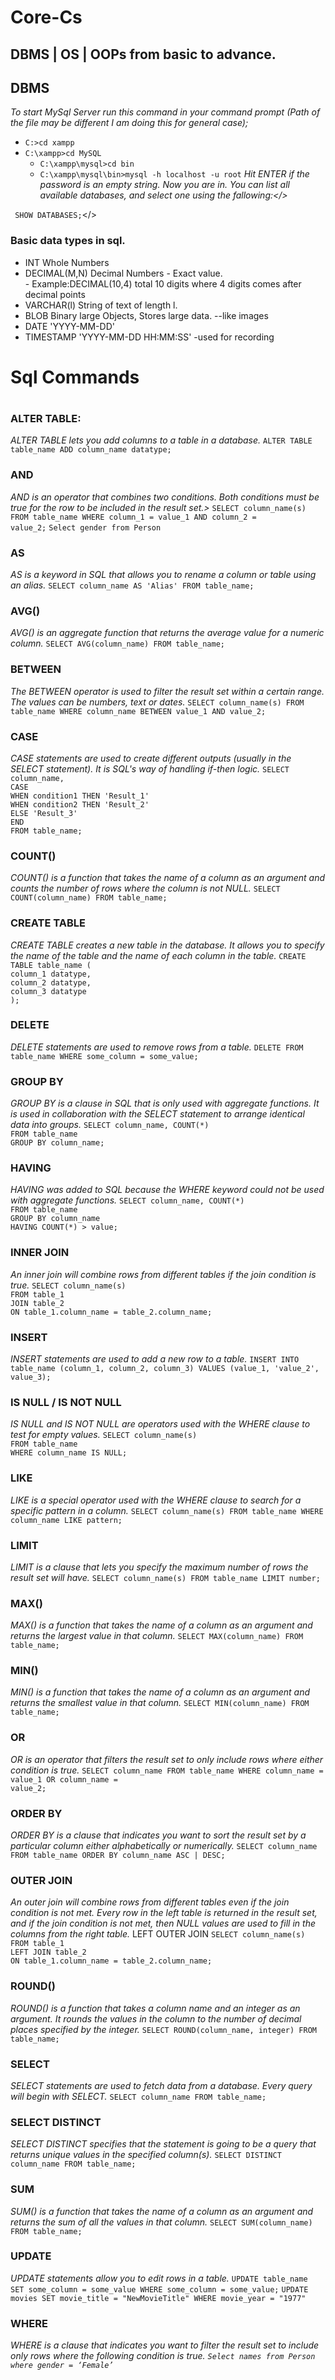 # Core-Cs
## DBMS | OS | OOPs from basic to advance.



<h2> DBMS</h2>

<i>To start MySql Server run this command in your command prompt (Path of the file may be different I am doing this for general case);</i>

 - <code>C:\>cd xampp</code>
  - <code>C:\xampp>cd MySQL </code>
    - <code>C:\xampp\mysql>cd bin </code>
     - <code>C:\xampp\mysql\bin>mysql -h localhost -u root</code>
<i> Hit ENTER if the password is an empty string. Now you are in. You can list all available databases, and select one using the fallowing:</></i>

<code> SHOW DATABASES;</code></>


<h3>Basic data types in sql.</h3>
<ul>
<li> INT              Whole Numbers</></li>
<li> DECIMAL(M,N)     Decimal Numbers - Exact value. </></li>
- Example:DECIMAL(10,4) total 10 digits where 4 digits comes after decimal points</></li>
<li> VARCHAR(l)       String of text of length l.</></li>
<li> BLOB             Binary large Objects, Stores large data. --like images</></li>
<li> DATE             'YYYY-MM-DD'</></li>
<li>TIMESTAMP         'YYYY-MM-DD  HH:MM:SS' -used for recording</></li>
</ul>
<h1>Sql Commands<h1>
<h3>ALTER TABLE:</h3>
<i>ALTER TABLE lets you add columns to a table in a database.</i>
<code>ALTER TABLE table_name ADD column_name datatype;</code></>
<h3>AND</h3>
<i>AND is an operator that combines two conditions. Both conditions must be true for the row
to be included in the result set.></i>
<code>SELECT column_name(s) FROM table_name WHERE column_1 = value_1 AND column_2 =
value_2;</code></>
<code>Select gender from Person</code></>

<h3>AS</h3>
<i>AS is a keyword in SQL that allows you to rename a column or table using an alias.</i>
<code>SELECT column_name AS 'Alias' FROM table_name;</></code>
<h3>AVG()</h3>
<i>AVG() is an aggregate function that returns the average value for a numeric column.</i>
<code>SELECT AVG(column_name) FROM table_name;</></code>
<h3>BETWEEN</h3>
<i>The BETWEEN operator is used to filter the result set within a certain range. The values
can be numbers, text or dates.</i>
<code>SELECT column_name(s) FROM table_name WHERE column_name BETWEEN value_1 AND value_2;</></code>
<h3>CASE</h3>
<i>CASE statements are used to create different outputs (usually in the SELECT statement). It
is SQL's way of handling if-then logic.</i>
<code>SELECT column_name,
CASE
WHEN condition1 THEN 'Result_1'
WHEN condition2 THEN 'Result_2'
ELSE 'Result_3'
END
FROM table_name;</></code>
<h3>COUNT()</h3>
<i>COUNT() is a function that takes the name of a column as an argument and counts the
number of rows where the column is not NULL.</i>
<code>SELECT COUNT(column_name) FROM table_name;</></code>
<h3>CREATE TABLE</h3>
<i>CREATE TABLE creates a new table in the database. It allows you to specify the name of
the table and the name of each column in the table.</i>
<code>CREATE TABLE table_name (
column_1 datatype,
column_2 datatype,
column_3 datatype
);</></code>
<h3>DELETE</h3>
 <i>DELETE statements are used to remove rows from a table.</i>
<code>DELETE FROM table_name WHERE some_column = some_value;</></code>
<h3>GROUP BY</h3>
<i>GROUP BY is a clause in SQL that is only used with aggregate functions. It is used in
collaboration with the SELECT statement to arrange identical data into groups.</i>
<code>SELECT column_name, COUNT(*)
FROM table_name
GROUP BY column_name;</></code>
<h3>HAVING</h3>
<i>HAVING was added to SQL because the WHERE keyword could not be used with
aggregate functions.</i>
<code>SELECT column_name, COUNT(*)
FROM table_name
GROUP BY column_name
HAVING COUNT(*) > value;</></code>
<h3>INNER JOIN</h3>
<i>An inner join will combine rows from different tables if the join condition is true.</i>
<code>SELECT column_name(s)
FROM table_1
JOIN table_2
ON table_1.column_name = table_2.column_name;</></code>
<h3>INSERT</h3>
<i>INSERT statements are used to add a new row to a table.</i>
<code>INSERT INTO table_name (column_1, column_2, column_3) VALUES (value_1, 'value_2',
value_3);</></code>
<h3>IS NULL / IS NOT NULL</h3>
<i>IS NULL and IS NOT NULL are operators used with the WHERE clause to test for empty
values.</i>
<code>SELECT column_name(s)
FROM table_name
WHERE column_name IS NULL;</></code>
<h3>LIKE</h3>
<i>LIKE is a special operator used with the WHERE clause to search for a specific pattern in a
column.</i>
<code>SELECT column_name(s) FROM table_name WHERE column_name LIKE pattern;</></code>
<h3>LIMIT</h3>
<i>LIMIT is a clause that lets you specify the maximum number of rows the result set will have.</i>
<code>SELECT column_name(s) FROM table_name LIMIT number;</></code>
<h3>MAX()</h3>
<i>MAX() is a function that takes the name of a column as an argument and returns the largest
value in that column.</i>
<code>SELECT MAX(column_name) FROM table_name;</></code>
<h3>MIN()</h3>
<i>MIN() is a function that takes the name of a column as an argument and returns the
smallest value in that column.</i>
<code>SELECT MIN(column_name) FROM table_name;</></code>
<h3>OR</h3>
<i>OR is an operator that filters the result set to only include rows where either condition is
true.</i>
<code>SELECT column_name FROM table_name WHERE column_name = value_1 OR column_name =
value_2;</></code>
<h3>ORDER BY</h3>
<i>ORDER BY is a clause that indicates you want to sort the result set by a particular column
either alphabetically or numerically.</i>
<code>SELECT column_name FROM table_name ORDER BY column_name ASC | DESC;</></code>
<h3>OUTER JOIN</h3>
<i>An outer join will combine rows from different tables even if the join condition is not met.</i>
<i>Every row in the left table is returned in the result set, and if the join condition is not met,
then NULL values are used to fill in the columns from the right table.</i>
LEFT OUTER JOIN
<code>SELECT column_name(s) FROM table_1
LEFT JOIN table_2
ON table_1.column_name = table_2.column_name;</></code>
<h3>ROUND()</h3>
<i>ROUND() is a function that takes a column name and an integer as an argument. It rounds
the values in the column to the number of decimal places specified by the integer.</i>
<code>SELECT ROUND(column_name, integer) FROM table_name;</></code>
<h3>SELECT</h3>
<i>SELECT statements are used to fetch data from a database. Every query will begin with
SELECT.</i>
<code>SELECT column_name FROM table_name;</></code>
<h3>SELECT DISTINCT</h3>
<i>SELECT DISTINCT specifies that the statement is going to be a query that returns unique
values in the specified column(s).</i>
<code>SELECT DISTINCT column_name FROM table_name;</></code>
<h3>SUM</h3>
<i>SUM() is a function that takes the name of a column as an argument and returns the sum of
all the values in that column.</i>
<code>SELECT SUM(column_name) FROM table_name;</></code>
<h3>UPDATE</h3>
<i>UPDATE statements allow you to edit rows in a table.</i>
<code>UPDATE table_name SET some_column = some_value WHERE some_column = some_value;</></code>
<code>UPDATE movies SET movie_title = "NewMovieTitle" WHERE movie_year = "1977"</></code>
<h3>WHERE</h3>
<i>WHERE is a clause that indicates you want to filter the result set to include only rows where
the following condition is true.<i>
<code>Select names from Person where gender = ‘Female’</></code>